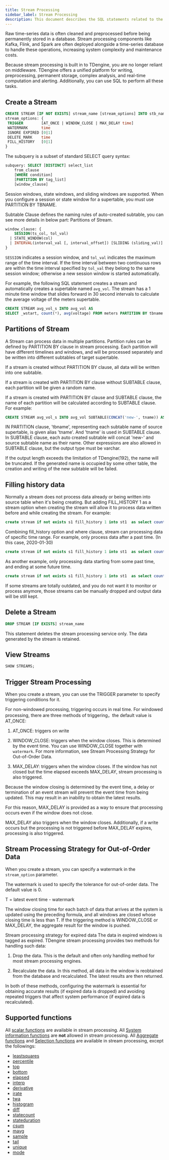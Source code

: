 ```yaml
---
title: Stream Processing
sidebar_label: Stream Processing
description: This document describes the SQL statements related to the stream processing component of TDengine.
---
```


Raw time-series data is often cleaned and preprocessed before being permanently stored in a database. Stream processing components like Kafka, Flink, and Spark are often deployed alongside a time-series database to handle these operations, increasing system complexity and maintenance costs.

Because stream processing is built in to TDengine, you are no longer reliant on middleware. TDengine offers a unified platform for writing, preprocessing, permanent storage, complex analysis, and real-time computation and alerting. Additionally, you can use SQL to perform all these tasks.

## Create a Stream

```sql
CREATE STREAM [IF NOT EXISTS] stream_name [stream_options] INTO stb_name SUBTABLE(expression) AS subquery
stream_options: {
 TRIGGER        [AT_ONCE | WINDOW_CLOSE | MAX_DELAY time]
 WATERMARK      time
 IGNORE EXPIRED [0|1]
 DELETE_MARK    time
 FILL_HISTORY   [0|1]
}

```

The subquery is a subset of standard SELECT query syntax:

```sql
subquery: SELECT [DISTINCT] select_list
    from_clause
    [WHERE condition]
    [PARTITION BY tag_list]
    [window_clause]
```

Session windows, state windows, and sliding windows are supported. When you configure a session or state window for a supertable, you must use PARTITION BY TBNAME.

Subtable Clause defines the naming rules of auto-created subtable, you can see more details in below part: Partitions of Stream.

```sql
window_clause: {
    SESSION(ts_col, tol_val)
  | STATE_WINDOW(col)
  | INTERVAL(interval_val [, interval_offset]) [SLIDING (sliding_val)]
}
```

`SESSION` indicates a session window, and `tol_val` indicates the maximum range of the time interval. If the time interval between two continuous rows are within the time interval specified by `tol_val` they belong to the same session window; otherwise a new session window is started automatically.

For example, the following SQL statement creates a stream and automatically creates a supertable named `avg_vol`. The stream has a 1 minute time window that slides forward in 30 second intervals to calculate the average voltage of the meters supertable.

```sql
CREATE STREAM avg_vol_s INTO avg_vol AS
SELECT _wstart, count(*), avg(voltage) FROM meters PARTITION BY tbname INTERVAL(1m) SLIDING(30s);
```

## Partitions of Stream

A Stream can process data in multiple partitions. Partition rules can be defined by PARTITION BY clause in stream processing. Each partition will have different timelines and windows, and will be processed separately and be written into different subtables of target supertable.

If a stream is created without PARTITION BY clause, all data will be written into one subtable.

If a stream is created with PARTITION BY clause without SUBTABLE clause, each partition will be given a random name. 

If a stream is created with PARTITION BY clause and SUBTABLE clause, the name of each partition will be calculated according to SUBTABLE clause. For example:

```sql
CREATE STREAM avg_vol_s INTO avg_vol SUBTABLE(CONCAT('new-', tname)) AS SELECT _wstart, count(*), avg(voltage) FROM meters PARTITION BY tbname tname INTERVAL(1m);
```

IN PARTITION clause, 'tbname', representing each subtable name of source supertable, is given alias 'tname'. And 'tname' is used in SUBTABLE clause. In SUBTABLE clause, each auto created subtable will concat 'new-' and source subtable name as their name. Other expressions are also allowed in SUBTABLE clause, but the output type must be varchar.

If the output length exceeds the limitation of TDengine(192), the name will be truncated. If the generated name is occupied by some other table, the creation and writing of the new subtable will be failed.

## Filling history data

Normally a stream does not process data already or being written into source table when it's being creating. But adding FILL_HISTORY 1 as a stream option when creating the stream will allow it to process data written before and while creating the stream. For example:

```sql
create stream if not exists s1 fill_history 1 into st1  as select count(*) from t1 interval(10s)
```

Combining fill_history option and where clause, stream can processing data of specific time range. For example, only process data after a past time. (In this case, 2020-01-30)

```sql
create stream if not exists s1 fill_history 1 into st1  as select count(*) from t1 where ts > '2020-01-30' interval(10s)
```

As another example, only processing data starting from some past time, and ending at some future time.

```sql
create stream if not exists s1 fill_history 1 into st1  as select count(*) from t1 where ts > '2020-01-30' and ts < '2023-01-01' interval(10s)
```

If some streams are totally outdated, and you do not want it to monitor or process anymore, those streams can be manually dropped and output data will be still kept.


## Delete a Stream

```sql
DROP STREAM [IF EXISTS] stream_name
```

This statement deletes the stream processing service only. The data generated by the stream is retained.

## View Streams

```sql
SHOW STREAMS;
```

## Trigger Stream Processing

When you create a stream, you can use the TRIGGER parameter to specify triggering conditions for it.

For non-windowed processing, triggering occurs in real time. For windowed processing, there are three methods of triggering，the default value is AT_ONCE:

1. AT_ONCE: triggers on write

2. WINDOW_CLOSE: triggers when the window closes. This is determined by the event time. You can use WINDOW_CLOSE together with `watermark`. For more information, see Stream Processing Strategy for Out-of-Order Data.

3. MAX_DELAY: triggers when the window closes. If the window has not closed but the time elapsed exceeds MAX_DELAY, stream processing is also triggered.

Because the window closing is determined by the event time, a delay or termination of an event stream will prevent the event time from being updated. This may result in an inability to obtain the latest results.

For this reason, MAX_DELAY is provided as a way to ensure that processing occurs even if the window does not close.

MAX_DELAY also triggers when the window closes. Additionally, if a write occurs but the processing is not triggered before MAX_DELAY expires, processing is also triggered. 

## Stream Processing Strategy for Out-of-Order Data

When you create a stream, you can specify a watermark in the `stream_option` parameter.

The watermark is used to specify the tolerance for out-of-order data. The default value is 0.

T = latest event time - watermark

The window closing time for each batch of data that arrives at the system is updated using the preceding formula, and all windows are closed whose closing time is less than T. If the triggering method is WINDOW_CLOSE or MAX_DELAY, the aggregate result for the window is pushed.

Stream processing strategy for expired data
The data in expired windows is tagged as expired. TDengine stream processing provides two methods for handling such data:

1. Drop the data. This is the default and often only handling method for most stream processing engines.

2. Recalculate the data. In this method, all data in the window is reobtained from the database and recalculated. The latest results are then returned.

In both of these methods, configuring the watermark is essential for obtaining accurate results (if expired data is dropped) and avoiding repeated triggers that affect system performance (if expired data is recalculated).

## Supported functions

All [scalar functions](../function/#scalar-functions) are available in stream processing. All [System information functions](../function/#system-information-functions) are <b>not</b> allowed in stream processing. All [Aggregate functions](../function/#aggregate-functions)  and  [Selection functions](../function/#selection-functions) are available in stream processing, except the followings:
  - [leastsquares](../function/#leastsquares)
  - [percentile](../function/#percentile)
  - [top](../function/#leastsquares)
  - [bottom](../function/#top)
  - [elapsed](../function/#leastsquares)
  - [interp](../function/#elapsed)
  - [derivative](../function/#derivative)
  - [irate](../function/#irate)
  - [twa](../function/#twa)
  - [histogram](../function/#histogram)
  - [diff](../function/#diff)
  - [statecount](../function/#statecount)
  - [stateduration](../function/#stateduration)
  - [csum](../function/#csum)
  - [mavg](../function/#mavg)
  - [sample](../function/#sample)
  - [tail](../function/#tail)
  - [unique](../function/#unique)
  - [mode](../function/#mode)

